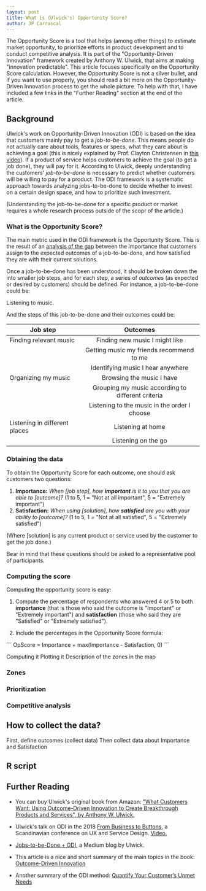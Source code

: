 ```yaml
---
layout: post
title: What is (Ulwick's) Opportunity Score?
author: JP Carrascal
---
```


The Opportunity Score is a tool that helps (among other things) to estimate market opportunity, to prioritize efforts in product development and to conduct competitive analysis. It is part of the "Opportunity-Driven Innovation" framework created by Anthony W. Ulwick, that aims at making "innovation predictable". This article focuses specifically on the Opportunity Score calculation. However, the Opportunity Score is not a silver bullet, and if you want to use properly, you should read a bit more on the Opportunity-Driven Innovation process to get the whole picture. To help with that, I have included a few links in the "Further Reading" section at the end of the article.

## Background

Ulwick's work on Opportunity-Driven Innovation (ODI) is based on the idea that customers mainly pay to get a _job-to-be-done_. This means people do not actually care about tools, features or specs, what they care about is achieving a goal (this is nicely explained by Prof. Clayton Christensen in <a href="https://www.youtube.com/watch?v=Q63PZR7mG70" target=_blank>this video</a>). If a product of service helps customers to achieve the goal (to get a job done), they will pay for it. According to Ulwick, deeply understanding the customers' _job-to-be-done_ is necessary to predict whether customers will be willing to pay for a product. The ODI framework is a systematic approach towards analyzing jobs-to-be-done to decide whether to invest on a certain design space, and how to prioritize such investment.

(Understanding the job-to-be-done for a specific product or market requires a whole research process outside of the scopr of the article.)

### What is the Opportunity Score?

 The main metric used in the ODI framework is the Opportunity Score. This is the result of an <a href="https://en.wikipedia.org/wiki/Gap_analysis" target=_blank>analysis of the gap</a> between the importance that customers assign to the expected outcomes of a job-to-be-done, and how satisfied they are with their current solutions.

Once a job-to-be-done has been understood, it should be broken down the into smaller job steps, and for each step, a series of _outcomes_ (as expected or desired by customers) should be defined. For instance, a job-to-be-done could be:


  Listening to music.

And the steps of this job-to-be-done and their outcomes could be:


| Job step        | Outcomes|
| ------------- |:-------------:|
| Finding relevant music      | Finding new music I might like |
|       | Getting music my friends recommend to me |
|       | Identifying music I hear anywhere |
| Organizing my music | Browsing the music I have |
|       | Grouping my music according to different criteria |
|       | Listening to the music in the order I choose |
| Listening in different places | Listening at home |
|       | Listening on the go |


### Obtaining the data
To obtain the Opportunity Score for each outcome, one should ask customers two questions:

1. __Importance:__ _When [job step], how __important__ is it to you that you are able to [outcome]?_ (1 to 5, 1 = "Not at all important", 5 = "Extremely important")
2. __Satisfaction:__ _When using [solution], how __satisfied__ are you with your ability to [outcome]?_ (1 to 5, 1 = "Not at all satisfied", 5 = "Extremely satisfied")

(Where [solution] is any current product or service used by the customer to get the job done.)

Bear in mind that these questions should be asked to a representative pool of participants.

### Computing the score

Computing the opportunity score is easy:

1. Compute the percentage of respondents who answered 4 or 5 to both __importance__ (that is those who said the outcome is "Important" or "Extremely important") and __satisfaction__ (those who said they are "Satisfied" or "Extremely satisfied").

2. Include the percentages in the Opportunity Score formula:

´´´
OpScore = Importance + max(Importance - Satisfaction, 0)
´´´


Computing it
Plotting it
Description of the zones in the map

### Zones

### Prioritization

### Competitive analysis

## How to collect the data?

First, define outcomes (collect data)
Then collect data about Importance and Satisfaction


## R script

## Further Reading

- You can buy Ulwick's original book from Amazon: ["What Customers Want: Using Outcome-Driven Innovation to Create Breakthrough Products and Services", by Anthony W. Ulwick.](https://www.amazon.com/What-Customers-Want-Outcome-Driven-Breakthrough/dp/0071408673/ref=sr_1_1?ie=UTF8&qid=1542985754&sr=8-1&keywords=What+Customers+Want%3A+Using+Outcome-Driven+Innovation+to+Create+Breakthrough+Products+and+Services)

- Ulwick's talk on ODI in the 2018 [From Business to Buttons](https://frombusinesstobuttons.com/), a Scandinavian conference on UX and Service Design. [Video.](https://www.youtube.com/watch?v=2ecwXEnQ6xY)

- [Jobs-to-be-Done + ODI](https://jobs-to-be-done.com/), a Medium blog by Ulwick.

- This article is a nice and short summary of the main topics in the book: [Outcome-Driven Innovation](https://medium.com/@AlexJupiter/outcome-driven-innovation-3377252aec15)

- Another summary of the ODI method: [Quantify Your Customer’s Unmet Needs](https://jobs-to-be-done.com/quantify-your-customers-unmet-needs-fda5b20fce54)
